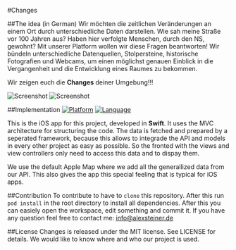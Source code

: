 #Changes

##The idea (in German)
Wir möchten die zeitlichen Veränderungen an einem Ort durch unterschiedliche Daten darstellen. Wie sah meine Straße vor 100 Jahren aus? Haben hier verfolgte Menschen, durch den NS, gewohnt? Mit unserer Platform wollen wir diese Fragen beantworten! Wir bündeln unterschiedliche Datenquellen, Stolpersteine, historische Fotografien und Webcams, um einen möglichst genauen Einblick in die Vergangenheit und die Entwicklung eines Raumes zu bekommen.

Wir zeigen euch die **Changes** deiner Umgebung!!!

![Screenshot](https://gitlab.com/changes/iOS/raw/master/Screenshots/img_1.png)
![Screenshot](https://gitlab.com/changes/iOS/raw/master/Screenshots/img_2.png)


##Implementation
[![Platform](http://img.shields.io/badge/platform-ios-blue.svg?style=flat
)](https://developer.apple.com/iphone/index.action)
[![Language](http://img.shields.io/badge/language-swift-brightgreen.svg?style=flat
)](https://developer.apple.com/swift)

This is the iOS app for this project, developed in **Swift**. It uses the MVC architecture for structuring the code. The data is fetched and prepared by a seperated framework, because this allows to integrade the API and models in every other project as easy as possible. So the fronted with the views and view controllers only need to access this data and to dispay them.

We use the default Apple Map where we add all the generallized data from our API. This also gives the app this special feeling that is typical for iOS apps.

##Contribution
To contribute to have to `clone` this repository. After this run `pod install` in the root directory to install all dependencies. After this you can easiely open the workspace, edit something and commit it. If you have any question feel free to contact me: <info@alexsteiner.de>

##License
Changes is released under the MIT license. See LICENSE for details.
We would like to know where and who our project is used.

